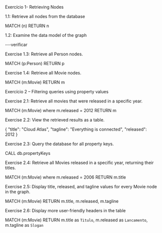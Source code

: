 Exercício 1- Retrieving Nodes

1.1: Retrieve all nodes from the database 

MATCH (n) RETURN n

1.2: Examine the data model of the graph

---verificar

Exercise 1.3: Retrieve all Person nodes.

MATCH (p:Person) RETURN p

Exercise 1.4: Retrieve all Movie nodes.

MATCH (m:Movie) RETURN m

Exercício 2 – Filtering queries using property
values

Exercise 2.1: Retrieve all movies that were released in a specific year.

MATCH (m:Movie) where m.released = 2012 RETURN m

Exercise 2.2: View the retrieved results as a table.

{
  "title": "Cloud Atlas",
  "tagline": "Everything is connected",
  "released": 2012
}


Exercise 2.3: Query the database for all property keys.

CALL db.propertyKeys

Exercise 2.4: Retrieve all Movies released in a specific year, returning
their titles.

MATCH (m:Movie) where m.released = 2006 RETURN m.title


Exercise 2.5: Display title, released, and tagline values for every Movie
node in the graph.

MATCH (m:Movie) RETURN m.title, m.released, m.tagline

Exercise 2.6: Display more user-friendly headers in the table

MATCH (m:Movie) RETURN m.title as `Titulo`, m.released as `Lancamento`, m.tagline as `Slogan`
